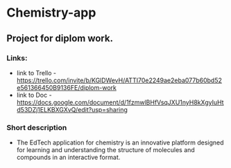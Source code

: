 # Chemistry-app

## Project for diplom work.

### Links:
- link to Trello - https://trello.com/invite/b/KGlDWevH/ATTI70e2249ae2eba077b60bd52e561366450B9136FE/diplom-work
- link to Doc - https://docs.google.com/document/d/1fzmwlBHfVsqJXU1nyH8kXgyIuHtd53DZj1ELKBXGXvQ/edit?usp=sharing

### Short description
- The EdTech application for chemistry is an innovative platform designed for learning and understanding the structure of molecules and compounds in an interactive format.
